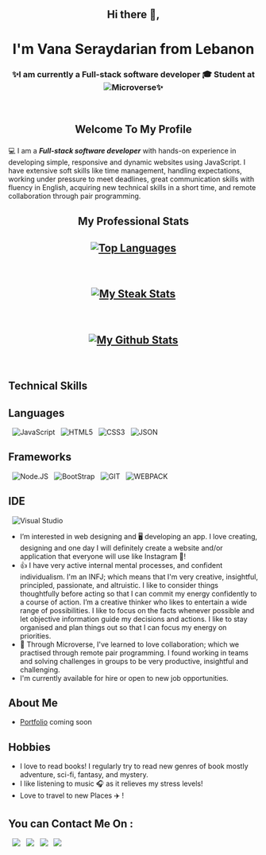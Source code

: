 ### <h2 align="center">Hi there 👋, </h2>
### <h1 align="center">I'm Vana Seraydarian from Lebanon</h1>
### <h3 align="center">✨I am currently a Full-stack software developer :mortar_board: Student at ![Microverse](https://img.shields.io/badge/Microverse-blueviolet)✨</h3>
&nbsp;
 
## <p align="center">Welcome To My Profile</p>
 
💻 I am a **<i> Full-stack software developer</i>** with hands-on experience in developing simple, responsive and dynamic websites using JavaScript. I have extensive soft skills like time management, handling expectations, working under pressure to meet deadlines, great communication skills with fluency in English, acquiring new technical skills in a short time, and remote collaboration through pair programming.
 
## <p align="center">My Professional Stats</p>
 
## <p align="center">[![Top Languages](https://github-readme-stats.vercel.app/api/top-langs/?username=VSeray&theme=radical)](https://github.com/VSeray/github-readme-stats)</p>
&nbsp;
 
## <p align="center">[![My Steak Stats](https://github-readme-streak-stats.herokuapp.com/?user=VSeray&theme=radical)](https://github.com/VSeray/github-readme-stats)</p>
&nbsp;
 
## <p align="center">[![My Github Stats](https://github-readme-stats.vercel.app/api?username=VSeray&theme=radical)](https://github.com/VSeray/github-readme-stats)</p>
&nbsp;
 
## Technical Skills
 
## Languages
&nbsp;
![JavaScript](https://img.shields.io/badge/JavaScript-323330?style=for-the-badge&logo=javascript&logoColor=F7DF1E) &nbsp;
![HTML5](https://img.shields.io/badge/HTML5-E34F26?style=for-the-badge&logo=html5&logoColor=white) &nbsp;
![CSS3](https://img.shields.io/badge/CSS3-1572B6?style=for-the-badge&logo=css3&logoColor=white) &nbsp;
![JSON](https://img.shields.io/badge/json-5E5C5C?style=for-the-badge&logo=json&logoColor=white) &nbsp;
&nbsp;
 
## Frameworks
&nbsp;
![Node.JS](https://img.shields.io/badge/Node.js-339933?style=for-the-badge&logo=nodedotjs&logoColor=white) &nbsp;
![BootStrap](https://img.shields.io/badge/Bootstrap-563D7C?style=for-the-badge&logo=bootstrap&logoColor=white) &nbsp;
![GIT](https://img.shields.io/badge/Git-F05032?style=for-the-badge&logo=git&logoColor=white) &nbsp;
![WEBPACK](https://img.shields.io/badge/Webpack-8DD6F9?style=for-the-badge&logo=Webpack&logoColor=white)
&nbsp;
 
## IDE
&nbsp;
![Visual Studio](https://img.shields.io/badge/Visual_Studio_Code-0078D4?style=for-the-badge&logo=visual%20studio%20code&logoColor=white) &nbsp;
 
- I’m interested in web designing and :desktop_computer: developing an app. I love creating, designing and one day I will definitely create a website and/or application that everyone will use like Instagram 🦾!
- :+1: I have very active internal mental processes, and confident individualism. I'm an INFJ; which means that I'm very creative, insightful, principled, passionate, and altruistic. I like to consider things thoughtfully before acting so that I can commit my energy confidently to a course of action. I’m a creative thinker who likes to entertain a wide range of possibilities. I like to focus on the facts whenever possible and let objective information guide my decisions and actions. I like  to stay organised and plan things out so that I can focus my energy on priorities.
- :slightly_smiling_face: Through Microverse, I've learned to love collaboration; which we practised through remote pair programming. I found working in teams and solving challenges in groups to be very productive, insightful and challenging.
- I'm currently available for hire or open to new job opportunities.
&nbsp;
 
## About Me
 
- [Portfolio]() coming soon
 
## Hobbies
  - I love to read books! I regularly try to read new genres of book mostly adventure, sci-fi, fantasy, and mystery.
  - I like listening to music 🎧 as it relieves my stress levels!
  - Love to travel to new Places ✈️ !
&nbsp;
## You can Contact Me On :
&nbsp;
<a target="_blank"
href="https://www.linkedin.com/in/vana-seraydarian-936687191/"><img
src="https://img.shields.io/badge/-LinkedIn-0077b5?style=for-the-badge&logo=LinkedIn&logoColor=white"></img></a> &nbsp;
<a target="_blank"
href="https://www.instagram.com/vanaseray/"><img
src="https://img.shields.io/badge/Instagram-E4405F?style=for-the-badge&logo=instagram&logoColor=white"></img></a> &nbsp;
<a target="_blank"
href="https://twitter.com/SerayVana"><img
src="https://img.shields.io/badge/-Twitter-1DA1F2?style=for-the-badge&logo=Twitter&logoColor=white"></img></a>  &nbsp;
<a target="_blank"
href="mailto:vanaseraydarian123@gmail.com"><img
src="https://img.shields.io/badge/-Gmail-D14836?style=for-the-badge&logo=Gmail&logoColor=white"></img></a> &nbsp;